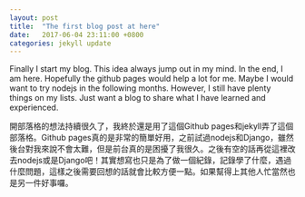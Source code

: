 ```yaml
---
layout: post
title:  "The first blog post at here"
date:   2017-06-04 23:11:00 +0800
categories: jekyll update
---
```

Finally I start my blog. This idea always jump out in my mind. In the end, I am here. Hopefully the github pages would help a lot for me. Maybe I would want to try nodejs in the following months. However, I still have plenty things on my lists. Just want a blog to share what I have learned and experienced.

開部落格的想法持續很久了，我終於還是用了這個Github pages和jekyll弄了這個部落格。Github pages真的是非常的簡單好用，之前試過nodejs和Django，雖然後台對我來說不會太難，但是前台真的是困擾了我很久。之後有空的話再從這裡改去nodejs或是Django吧！其實想寫也只是為了做一個紀錄，記錄學了什麼，遇過什麼問題，這樣之後需要回想的話就會比較方便一點。如果幫得上其他人忙當然也是另一件好事囉。
